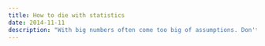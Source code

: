 ```yaml
---
title: How to die with statistics
date: 2014-11-11
description: "With big numbers often come too big of assumptions. Don't let your stories be undermined by poor interpretations and calculations of the data."
---
```

